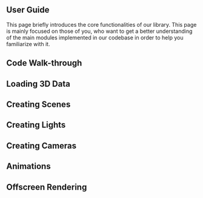 ## User Guide

This page briefly introduces the core functionalities of our library. This page
is mainly focused on those of you, who want to get a better understanding of
the main modules implemented in our codebase in order to help you familiarize
with it.

## Code Walk-through

## Loading 3D Data

## Creating Scenes

## Creating Lights

## Creating Cameras

## Animations

## Offscreen Rendering
